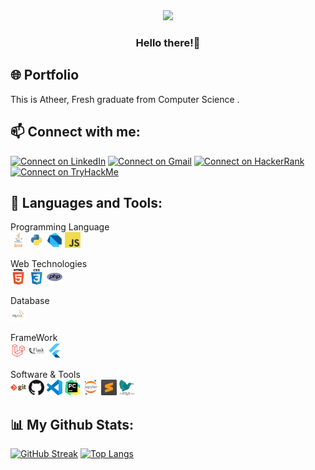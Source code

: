 <div id="header" align="center">
  <img src="https://media.giphy.com/media/QssGEmpkyEOhBCb7e1/giphy.gif" width="100"/>
</div>

<h3 align="center"> Hello there!👋</h3>



## 🌐 Portfolio
This is Atheer, Fresh graduate from Computer Science .<br>

## 📫 Connect with me:
[![Connect on LinkedIn](https://img.shields.io/badge/--linkedin?label=LinkedIn&logo=LinkedIn&style=social)](https://www.linkedin.com/in/atheer-alamri-ba842a21b)
[![Connect on Gmail](https://img.shields.io/badge/--email?label=Gmail&logo=gmail&style=social)](mailto:AtheerAlamri01@gmail.com "Email me")
[![Connect on HackerRank](https://img.shields.io/badge/-hackerrank?label=HackerRank&logo=HackerRank&style=social)](https://www.hackerrank.com/atheer450)
[![Connect on TryHackMe](https://img.shields.io/badge/-tryhackme?label=TryHackMe&logo=tryhackme&style=social)](https://tryhackme.com/p/Atheer01)

## 📍 Languages and Tools:

Programming Language <br>
[<code><img height="25" src="https://github.com/github/explore/blob/main/topics/java/java.png"></code>](https://www.java.com/en/)
[<code><img height="25" src="https://github.com/github/explore/blob/main/topics/python/python.png"></code>](https://www.python.org/)
[<code><img height="25" src="https://github.com/github/explore/blob/main/topics/dart/dart.png"></code>](https://dart.dev/)
[<code><img height="25" src="https://github.com/github/explore/blob/main/topics/javascript/javascript.png"></code>](https://www.javascript.com/)

Web Technologies <br>
[<code><img height="25" src="https://github.com/github/explore/blob/main/topics/html/html.png"></code>](https://developer.mozilla.org/en-US/docs/Web/HTML)
[<code><img height="25" src="https://github.com/github/explore/blob/main/topics/css/css.png"></code>](https://developer.mozilla.org/en-US/docs/Web/CSS)
[<code><img height="25" src="https://github.com/github/explore/blob/main/topics/php/php.png"></code>](https://www.php.net/)

Database <br>
[<code><img height="25" src="https://github.com/github/explore/blob/main/topics/mysql/mysql.png"></code>](https://www.mysql.com/)

FrameWork <br>
[<code><img height="25" src="https://github.com/github/explore/blob/main/topics/laravel/laravel.png"></code>](https://laravel.com/)
[<code><img height="25" src="https://github.com/github/explore/blob/main/topics/flask/flask.png"></code>](https://flask.palletsprojects.com/en/2.1.x/)
[<code><img height="25" src="https://github.com/github/explore/blob/main/topics/flutter/flutter.png"></code>](https://flutter.dev/)

Software & Tools <br>
[<code><img height="25" src="https://github.com/github/explore/blob/main/topics/git/git.png"></code>](https://git-scm.com/)
[<code><img height="25" src="https://github.com/github/explore/blob/main/topics/github/github.png"></code>](https://github.com/)
[<code><img height="25" src="https://github.com/github/explore/blob/main/topics/visual-studio-code/visual-studio-code.png"></code>](https://code.visualstudio.com/)
[<code><img height="25" src="https://github.com/github/explore/blob/main/topics/pycharm/pycharm.png"></code>](https://www.jetbrains.com/pycharm/)
[<code><img height="25" src="https://github.com/github/explore/blob/main/topics/jupyter-notebook/jupyter-notebook.png"></code>](https://jupyter.org/)
[<code><img height="25" src="https://github.com/github/explore/blob/main/topics/sublime-text/sublime-text.png"></code>](https://www.sublimetext.com/)
[<code><img height="25" src="https://github.com/github/explore/blob/main/topics/latex/latex.png"></code>](https://www.latex-project.org/)



## 📊 My Github Stats:
<!-- ![Atheer Alamri's GitHub stats](https://github-readme-stats.vercel.app/api?username=AtheerAlamri&theme=react&&hide=contribs,prs&show_icons=true &hide_border=true&bg_color=0D1117) -->
[![GitHub Streak](http://github-readme-streak-stats.herokuapp.com?user=AtheerAlamri&theme=react&hide_border=true)](https://git.io/streak-stats)
[![Top Langs](https://github-readme-stats.vercel.app/api/top-langs?username=AtheerAlamri&theme=react&layout=compact&hide_border=true&bg_color=0D1117)](https://github.com/anuraghazra/github-readme-stats)

